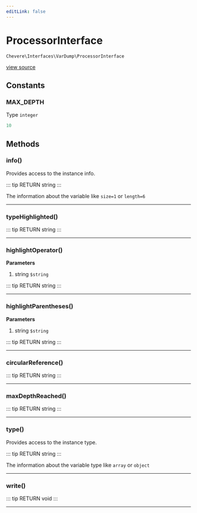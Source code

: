 ```yaml
---
editLink: false
---
```


# ProcessorInterface

`Chevere\Interfaces\VarDump\ProcessorInterface`

[view source](https://github.com/chevere/chevere/blob/master/interfaces/VarDump/ProcessorInterface.php)

## Constants

### MAX_DEPTH

Type `integer`

```php
10
```

## Methods

### info()

Provides access to the instance info.

::: tip RETURN
string
:::

The information about the variable like `size=1` or `length=6`

---

### typeHighlighted()

::: tip RETURN
string
:::

---

### highlightOperator()

**Parameters**

1. string `$string`

::: tip RETURN
string
:::

---

### highlightParentheses()

**Parameters**

1. string `$string`

::: tip RETURN
string
:::

---

### circularReference()

::: tip RETURN
string
:::

---

### maxDepthReached()

::: tip RETURN
string
:::

---

### type()

Provides access to the instance type.

::: tip RETURN
string
:::

The information about the variable type like `array` or `object`

---

### write()

::: tip RETURN
void
:::

---
